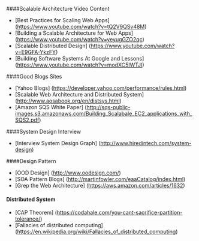 
####Scalable Architecture Video Content
- [Best Practices for Scaling Web Apps] (https://www.youtube.com/watch?v=tQ2V9QSv48M)
- [Building a Scalable Architecture for Web Apps] (https://www.youtube.com/watch?v=yeyugGZO2qc)
- [Scalable Distributed Design] (https://www.youtube.com/watch?v=E9GFA-YkzFY)
- [Building Software Systems At Google and Lessons] (https://www.youtube.com/watch?v=modXC5IWTJI)

####Good Blogs Sites
- [Yahoo Blogs] (https://developer.yahoo.com/performance/rules.html)
- [Scalable Web Architecture and Distributed System] (http://www.aosabook.org/en/distsys.html)
- [Amazon SQS White Paper] (http://sqs-public-images.s3.amazonaws.com/Building_Scalabale_EC2_applications_with_SQS2.pdf)

####System Design Interview
- [Interview System Design Graph] (http://www.hiredintech.com/system-design)

####Design Pattern
- [OOD Design] (http://www.oodesign.com/)
- [SOA Pattern Blogs] (http://martinfowler.com/eaaCatalog/index.html)
- [Grep the Web Architecture] (https://aws.amazon.com/articles/1632)

#### Distributed System
- [CAP Theorem] (https://codahale.com/you-cant-sacrifice-partition-tolerance/)
- [Fallacies of distributed computing] (https://en.wikipedia.org/wiki/Fallacies_of_distributed_computing)
